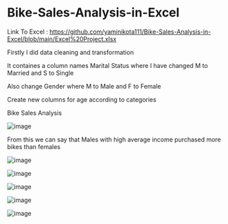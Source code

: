 # Bike-Sales-Analysis-in-Excel

Link To Excel : https://github.com/yaminikota111/Bike-Sales-Analysis-in-Excel/blob/main/Excel%20Project.xlsx

Firstly I did data cleaning and transformation

It containes a column names Marital Status where I have changed M to Married and S to Single

Also change Gender where M to Male and F to Female

Create new columns for age according to categories

Bike Sales Analysis

![image](https://user-images.githubusercontent.com/54625974/232886749-ce394fa6-7c56-4a2f-9b45-04b9aee17b34.png)

From this we can say that Males with high average income purchased more bikes than females

![image](https://user-images.githubusercontent.com/54625974/232887964-d0ae6263-c0e1-4620-bb9e-dde3e94c7e33.png)

![image](https://user-images.githubusercontent.com/54625974/232888024-95feead9-28e3-4d2b-9676-386942e40eec.png)

![image](https://user-images.githubusercontent.com/54625974/232888134-4d7ff715-eb48-463b-b644-c9170134ef4a.png)

![image](https://user-images.githubusercontent.com/54625974/232888192-82c8d1fe-2781-49a6-86e1-6581d55ba62f.png)

![image](https://user-images.githubusercontent.com/54625974/232888415-4a2e26ba-b880-411c-907d-46f4b4b5ef97.png)

